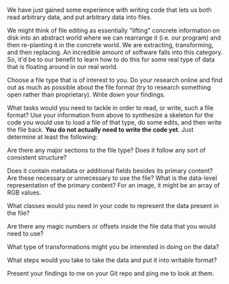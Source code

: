 We have just gained some experience with writing code that lets us both read arbitrary data, and put arbitrary data into files. 

We might think of file editing as essentially "lifting" concrete information on disk into an abstract world where we can rearrange it (i.e. our program) and then re-planting it in the concrete world. We are extracting, transforming, and then replacing. An incredible amount of software falls into this category. So, it'd be to our benefit to learn how to do this for some real type of data that is floating around in our real world.

Choose a file type that is of interest to you. Do your research online and find out as much as possible about the file format (try to research something open rather than proprietary). Write down your findings. 

What tasks would you need to tackle in order to read, or write, such a file format? Use your information from above to synthesize a skeleton for the code you would use to load a file of that type, do some edits, and then write the file back. **You do not actually need to write the code yet**. Just determine at least the following:

Are there any major sections to the file type?  Does it follow any sort of consistent structure?

Does it contain metadata or additional fields besides its primary content? Are these necessary or unnecessary to use the file?
What is the data-level representation of the primary content? For an image, it might be an array of RGB values.

What classes would you need in your code to represent the data present in the file?

Are there any magic numbers or offsets inside the file data that you would need to use?

What type of transformations might you be interested in doing on the data? 

What steps would you take to take the data and put it into writable format?

Present your findings to me on your Git repo and ping me to look at them.